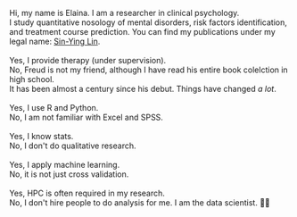 Hi, my name is Elaina. I am a researcher in clinical psychology.<br>
I study quantitative nosology of mental disorders, risk factors identification, and treatment course prediction. 
You can find my publications under my legal name: [Sin-Ying Lin](https://orcid.org/0000-0001-9862-7669). <br>
<br>
Yes, I provide therapy (under supervision). <br>
No, Freud is not my friend, although I have read his entire book colelction in high school. <br>
It has been almost a century since his debut. Things have changed *a lot*. <br>
<br>
Yes, I use R and Python. <br>
No, I am not familiar with Excel and SPSS. <br>
 <br>
Yes, I know stats. <br>
No, I don't do qualitative research. <br>
 <br>
Yes, I apply machine learning. <br>
No, it is not just cross validation. <br>
<br>
Yes, HPC is often required in my research. <br>
No, I don't hire people to do analysis for me. I am the data scientist. 🐱‍💻

